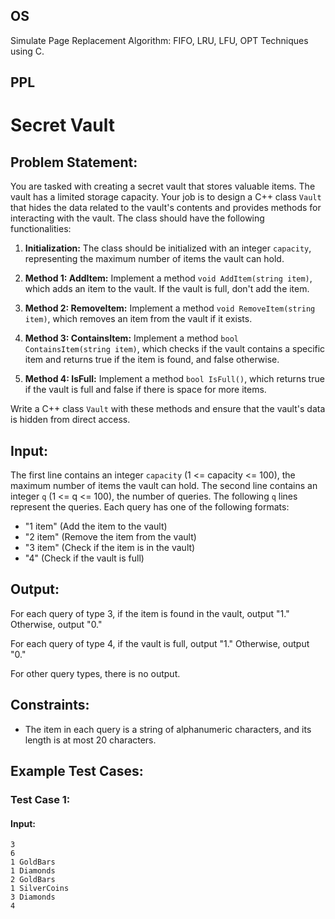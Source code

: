 
## OS
Simulate Page Replacement Algorithm: FIFO, LRU, LFU, OPT Techniques using C.

## PPL
# Secret Vault

## Problem Statement:

You are tasked with creating a secret vault that stores valuable items. The vault has a limited storage capacity. Your job is to design a C++ class `Vault` that hides the data related to the vault's contents and provides methods for interacting with the vault. The class should have the following functionalities:

1. **Initialization:** The class should be initialized with an integer `capacity`, representing the maximum number of items the vault can hold.

2. **Method 1: AddItem:** Implement a method `void AddItem(string item)`, which adds an item to the vault. If the vault is full, don't add the item.

3. **Method 2: RemoveItem:** Implement a method `void RemoveItem(string item)`, which removes an item from the vault if it exists.

4. **Method 3: ContainsItem:** Implement a method `bool ContainsItem(string item)`, which checks if the vault contains a specific item and returns true if the item is found, and false otherwise.

5. **Method 4: IsFull:** Implement a method `bool IsFull()`, which returns true if the vault is full and false if there is space for more items.

Write a C++ class `Vault` with these methods and ensure that the vault's data is hidden from direct access.

## Input:

The first line contains an integer `capacity` (1 <= capacity <= 100), the maximum number of items the vault can hold. The second line contains an integer `q` (1 <= q <= 100), the number of queries. The following `q` lines represent the queries. Each query has one of the following formats:

- "1 item" (Add the item to the vault)
- "2 item" (Remove the item from the vault)
- "3 item" (Check if the item is in the vault)
- "4" (Check if the vault is full)

## Output:

For each query of type 3, if the item is found in the vault, output "1." Otherwise, output "0."

For each query of type 4, if the vault is full, output "1." Otherwise, output "0."

For other query types, there is no output.

## Constraints:

- The item in each query is a string of alphanumeric characters, and its length is at most 20 characters.

## Example Test Cases:

### Test Case 1:

#### Input:
```plaintext
3
6
1 GoldBars
1 Diamonds
2 GoldBars
1 SilverCoins
3 Diamonds
4


```
